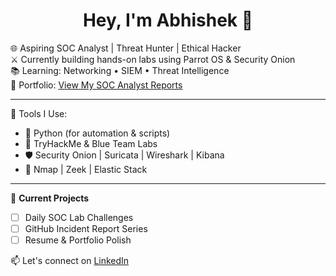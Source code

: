 <h1 align="center">Hey, I'm Abhishek 👋</h1>

🌐 Aspiring SOC Analyst | Threat Hunter | Ethical Hacker  
⚔️ Currently building hands-on labs using Parrot OS & Security Onion  
📚 Learning: Networking • SIEM • Threat Intelligence  
📂 Portfolio: [View My SOC Analyst Reports](https://drive.google.com/...)

---

🔧 Tools I Use:
- 🐍 Python (for automation & scripts)
- 🧠 TryHackMe & Blue Team Labs
- 🛡️ Security Onion | Suricata | Wireshark | Kibana
- 🔎 Nmap | Zeek | Elastic Stack

---

📌 **Current Projects**
- [ ] Daily SOC Lab Challenges
- [ ] GitHub Incident Report Series
- [ ] Resume & Portfolio Polish

📫 Let's connect on [LinkedIn](https://www.linkedin.com/in/...)

